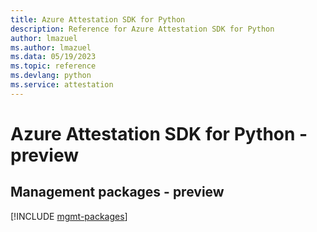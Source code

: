 ```yaml
---
title: Azure Attestation SDK for Python
description: Reference for Azure Attestation SDK for Python
author: lmazuel
ms.author: lmazuel
ms.data: 05/19/2023
ms.topic: reference
ms.devlang: python
ms.service: attestation
---
```

# Azure Attestation SDK for Python - preview

## Management packages - preview
[!INCLUDE [mgmt-packages](attestation-mgmt-index.md)]